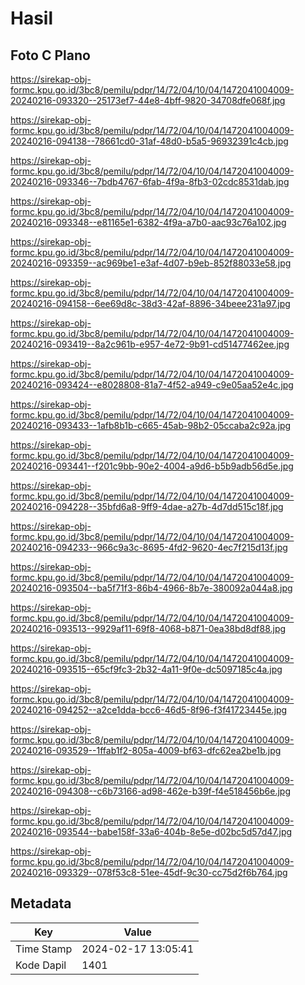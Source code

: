 # Hasil

## Foto C Plano

https://sirekap-obj-formc.kpu.go.id/3bc8/pemilu/pdpr/14/72/04/10/04/1472041004009-20240216-093320--25173ef7-44e8-4bff-9820-34708dfe068f.jpg

https://sirekap-obj-formc.kpu.go.id/3bc8/pemilu/pdpr/14/72/04/10/04/1472041004009-20240216-094138--78661cd0-31af-48d0-b5a5-96932391c4cb.jpg

https://sirekap-obj-formc.kpu.go.id/3bc8/pemilu/pdpr/14/72/04/10/04/1472041004009-20240216-093346--7bdb4767-6fab-4f9a-8fb3-02cdc8531dab.jpg

https://sirekap-obj-formc.kpu.go.id/3bc8/pemilu/pdpr/14/72/04/10/04/1472041004009-20240216-093348--e81165e1-6382-4f9a-a7b0-aac93c76a102.jpg

https://sirekap-obj-formc.kpu.go.id/3bc8/pemilu/pdpr/14/72/04/10/04/1472041004009-20240216-093359--ac969be1-e3af-4d07-b9eb-852f88033e58.jpg

https://sirekap-obj-formc.kpu.go.id/3bc8/pemilu/pdpr/14/72/04/10/04/1472041004009-20240216-094158--6ee69d8c-38d3-42af-8896-34beee231a97.jpg

https://sirekap-obj-formc.kpu.go.id/3bc8/pemilu/pdpr/14/72/04/10/04/1472041004009-20240216-093419--8a2c961b-e957-4e72-9b91-cd51477462ee.jpg

https://sirekap-obj-formc.kpu.go.id/3bc8/pemilu/pdpr/14/72/04/10/04/1472041004009-20240216-093424--e8028808-81a7-4f52-a949-c9e05aa52e4c.jpg

https://sirekap-obj-formc.kpu.go.id/3bc8/pemilu/pdpr/14/72/04/10/04/1472041004009-20240216-093433--1afb8b1b-c665-45ab-98b2-05ccaba2c92a.jpg

https://sirekap-obj-formc.kpu.go.id/3bc8/pemilu/pdpr/14/72/04/10/04/1472041004009-20240216-093441--f201c9bb-90e2-4004-a9d6-b5b9adb56d5e.jpg

https://sirekap-obj-formc.kpu.go.id/3bc8/pemilu/pdpr/14/72/04/10/04/1472041004009-20240216-094228--35bfd6a8-9ff9-4dae-a27b-4d7dd515c18f.jpg

https://sirekap-obj-formc.kpu.go.id/3bc8/pemilu/pdpr/14/72/04/10/04/1472041004009-20240216-094233--966c9a3c-8695-4fd2-9620-4ec7f215d13f.jpg

https://sirekap-obj-formc.kpu.go.id/3bc8/pemilu/pdpr/14/72/04/10/04/1472041004009-20240216-093504--ba5f71f3-86b4-4966-8b7e-380092a044a8.jpg

https://sirekap-obj-formc.kpu.go.id/3bc8/pemilu/pdpr/14/72/04/10/04/1472041004009-20240216-093513--9929af11-69f8-4068-b871-0ea38bd8df88.jpg

https://sirekap-obj-formc.kpu.go.id/3bc8/pemilu/pdpr/14/72/04/10/04/1472041004009-20240216-093515--65cf9fc3-2b32-4a11-9f0e-dc5097185c4a.jpg

https://sirekap-obj-formc.kpu.go.id/3bc8/pemilu/pdpr/14/72/04/10/04/1472041004009-20240216-094252--a2ce1dda-bcc6-46d5-8f96-f3f41723445e.jpg

https://sirekap-obj-formc.kpu.go.id/3bc8/pemilu/pdpr/14/72/04/10/04/1472041004009-20240216-093529--1ffab1f2-805a-4009-bf63-dfc62ea2be1b.jpg

https://sirekap-obj-formc.kpu.go.id/3bc8/pemilu/pdpr/14/72/04/10/04/1472041004009-20240216-094308--c6b73166-ad98-462e-b39f-f4e518456b6e.jpg

https://sirekap-obj-formc.kpu.go.id/3bc8/pemilu/pdpr/14/72/04/10/04/1472041004009-20240216-093544--babe158f-33a6-404b-8e5e-d02bc5d57d47.jpg

https://sirekap-obj-formc.kpu.go.id/3bc8/pemilu/pdpr/14/72/04/10/04/1472041004009-20240216-093329--078f53c8-51ee-45df-9c30-cc75d2f6b764.jpg


## Metadata

| Key        | Value               |
| ---------- | ------------------- |
| Time Stamp | 2024-02-17 13:05:41 |
| Kode Dapil | 1401                |



